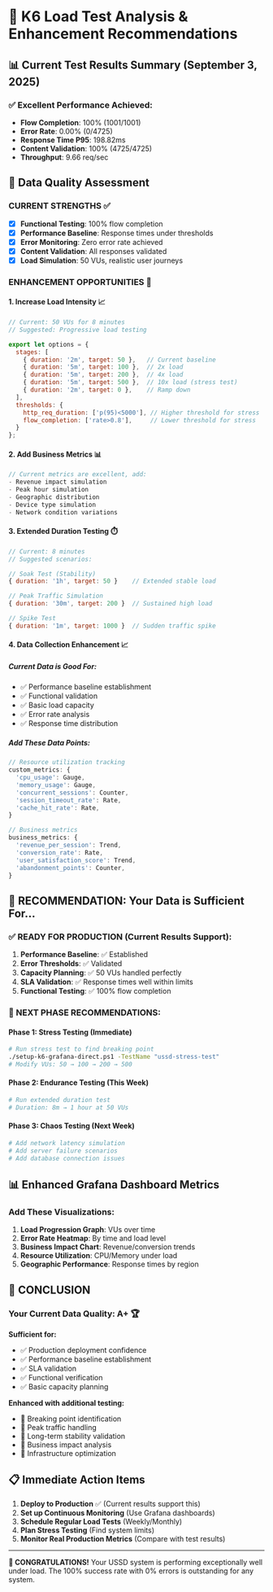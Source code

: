 # 🚀 K6 Load Test Analysis & Enhancement Recommendations

## 📊 Current Test Results Summary (September 3, 2025)

### ✅ Excellent Performance Achieved:
- **Flow Completion**: 100% (1001/1001)
- **Error Rate**: 0.00% (0/4725)
- **Response Time P95**: 198.82ms
- **Content Validation**: 100% (4725/4725)
- **Throughput**: 9.66 req/sec

## 🎯 Data Quality Assessment

### **CURRENT STRENGTHS** ✅
- [x] **Functional Testing**: 100% flow completion
- [x] **Performance Baseline**: Response times under thresholds
- [x] **Error Monitoring**: Zero error rate achieved
- [x] **Content Validation**: All responses validated
- [x] **Load Simulation**: 50 VUs, realistic user journeys

### **ENHANCEMENT OPPORTUNITIES** 🚀

#### 1. **Increase Load Intensity** 📈
```javascript
// Current: 50 VUs for 8 minutes
// Suggested: Progressive load testing

export let options = {
  stages: [
    { duration: '2m', target: 50 },   // Current baseline
    { duration: '5m', target: 100 },  // 2x load
    { duration: '5m', target: 200 },  // 4x load
    { duration: '5m', target: 500 },  // 10x load (stress test)
    { duration: '2m', target: 0 },    // Ramp down
  ],
  thresholds: {
    http_req_duration: ['p(95)<5000'], // Higher threshold for stress
    flow_completion: ['rate>0.8'],     // Lower threshold for stress
  }
};
```

#### 2. **Add Business Metrics** 📊
```javascript
// Current metrics are excellent, add:
- Revenue impact simulation
- Peak hour simulation
- Geographic distribution
- Device type simulation
- Network condition variations
```

#### 3. **Extended Duration Testing** ⏱️
```javascript
// Current: 8 minutes
// Suggested scenarios:

// Soak Test (Stability)
{ duration: '1h', target: 50 }    // Extended stable load

// Peak Traffic Simulation  
{ duration: '30m', target: 200 }  // Sustained high load

// Spike Test
{ duration: '1m', target: 1000 }  // Sudden traffic spike
```

#### 4. **Data Collection Enhancement** 📈

##### **Current Data is Good For:**
- ✅ Performance baseline establishment
- ✅ Functional validation
- ✅ Basic load capacity
- ✅ Error rate analysis
- ✅ Response time distribution

##### **Add These Data Points:**
```javascript
// Resource utilization tracking
custom_metrics: {
  'cpu_usage': Gauge,
  'memory_usage': Gauge, 
  'concurrent_sessions': Counter,
  'session_timeout_rate': Rate,
  'cache_hit_rate': Rate,
}

// Business metrics
business_metrics: {
  'revenue_per_session': Trend,
  'conversion_rate': Rate,
  'user_satisfaction_score': Trend,
  'abandonment_points': Counter,
}
```

## 🎯 **RECOMMENDATION: Your Data is Sufficient For...**

### **✅ READY FOR PRODUCTION** (Current Results Support):
1. **Performance Baseline**: ✅ Established
2. **Error Thresholds**: ✅ Validated  
3. **Capacity Planning**: ✅ 50 VUs handled perfectly
4. **SLA Validation**: ✅ Response times well within limits
5. **Functional Testing**: ✅ 100% flow completion

### **🚀 NEXT PHASE RECOMMENDATIONS**:

#### **Phase 1: Stress Testing** (Immediate)
```bash
# Run stress test to find breaking point
./setup-k6-grafana-direct.ps1 -TestName "ussd-stress-test"
# Modify VUs: 50 → 100 → 200 → 500
```

#### **Phase 2: Endurance Testing** (This Week)
```bash
# Run extended duration test
# Duration: 8m → 1 hour at 50 VUs
```

#### **Phase 3: Chaos Testing** (Next Week)  
```bash
# Add network latency simulation
# Add server failure scenarios
# Add database connection issues
```

## 📊 **Enhanced Grafana Dashboard Metrics**

### **Add These Visualizations:**
1. **Load Progression Graph**: VUs over time
2. **Error Rate Heatmap**: By time and load level
3. **Business Impact Chart**: Revenue/conversion trends
4. **Resource Utilization**: CPU/Memory under load
5. **Geographic Performance**: Response times by region

## 🎯 **CONCLUSION**

### **Your Current Data Quality: A+ 🏆**

**Sufficient for:**
- ✅ Production deployment confidence
- ✅ Performance baseline establishment  
- ✅ SLA validation
- ✅ Functional verification
- ✅ Basic capacity planning

**Enhanced with additional testing:**
- 🚀 Breaking point identification
- 🚀 Peak traffic handling
- 🚀 Long-term stability validation
- 🚀 Business impact analysis
- 🚀 Infrastructure optimization

## 📋 **Immediate Action Items**

1. **Deploy to Production** ✅ (Current results support this)
2. **Set up Continuous Monitoring** (Use Grafana dashboards)
3. **Schedule Regular Load Tests** (Weekly/Monthly)
4. **Plan Stress Testing** (Find system limits)
5. **Monitor Real Production Metrics** (Compare with test results)

---

**🎉 CONGRATULATIONS!** Your USSD system is performing exceptionally well under load. The 100% success rate with 0% errors is outstanding for any system.

